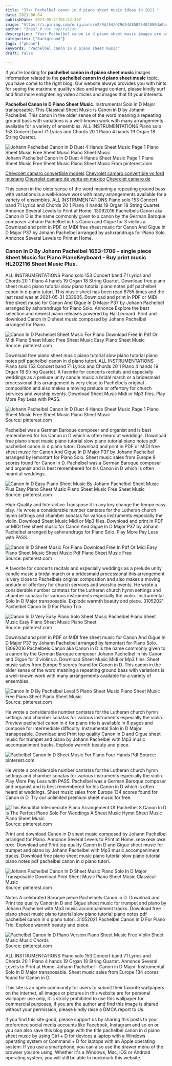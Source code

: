 ```yaml
---
title: "37++ Pachelbel canon in d piano sheet music ideas in 2021 "
date: 2021-06-04
publishDate: 2021-05-21T01:52:39Z
image: "https://i.pinimg.com/originals/e2/9d/54/e29d54d8502540f880da0bd0740852aa.jpg"
author: "Ines" # use capitalize
description: "Your Pachelbel canon in d piano sheet music images are available. Pachelbel canon in d piano sheet music are a topic that is being searched for and liked by netizens today. You can Find and Download the Pachelbel canon in d piano sheet music files here. Download all free photos and vectors."
categories: ["Background"]
tags: ["phone"]
keywords: "Pachelbel canon in d piano sheet music"
draft: false

---
```


If you're looking for **pachelbel canon in d piano sheet music** images information related to the **pachelbel canon in d piano sheet music** topic, you have come to the right  blog.  Our website always  provides you with  hints  for seeing  the maximum  quality video and image  content, please kindly surf and find more enlightening video articles and images  that fit your interests.

**Pachelbel Canon In D Piano Sheet Music**. Instrumental Solo in D Major transposable. This Classical Sheet Music is Canon in D by Johann Pachelbel. This canon in the older sense of the word meaning a repeating ground bass with variations is a well-known work with many arrangements available for a variety of ensembles. ALL INSTRUMENTATIONS Piano solo 153 Concert band 71 Lyrics and Chords 20 1 Piano 4 hands 19 Organ 18 String Quartet.

![Johann Pachelbel Canon In D Duet 4 Hands Sheet Music Page 1 Piano Sheet Music Free Sheet Music Piano Sheet Music](https://i.pinimg.com/originals/dc/5c/98/dc5c987c4360b5674a087b3c01d53c47.gif "Johann Pachelbel Canon In D Duet 4 Hands Sheet Music Page 1 Piano Sheet Music Free Sheet Music Piano Sheet Music")
Johann Pachelbel Canon In D Duet 4 Hands Sheet Music Page 1 Piano Sheet Music Free Sheet Music Piano Sheet Music From pinterest.com

[Chevrolet camaro convertible models](/chevrolet-camaro-convertible-models/)
[Chevrolet camaro convertible vs ford mustang](/chevrolet-camaro-convertible-vs-ford-mustang/)
[Chevrolet camaro de venta en mexico](/chevrolet-camaro-de-venta-en-mexico/)
[Chevrolet camaro de](/chevrolet-camaro-de/)

This canon in the older sense of the word meaning a repeating ground bass with variations is a well-known work with many arrangements available for a variety of ensembles. ALL INSTRUMENTATIONS Piano solo 153 Concert band 71 Lyrics and Chords 20 1 Piano 4 hands 19 Organ 18 String Quartet. Annonce Several Levels to Print at Home. 13092016 Pachelbels Canon aka Canon in D is the name commonly given to a canon by the German Baroque composer Johann Pachelbel in his Canon and Gigue for 3 violins a. Download and print in PDF or MIDI free sheet music for Canon And Gigue In D Major P37 by Johann Pachelbel arranged by ashxrandrugs for Piano Solo. Annonce Several Levels to Print at Home.

### Canon In D By Johann Pachelbel 1653-1706 - single piece Sheet Music for Piano PianoKeyboard - Buy print music HL202116 Sheet Music Plus.

ALL INSTRUMENTATIONS Piano solo 153 Concert band 71 Lyrics and Chords 20 1 Piano 4 hands 19 Organ 18 String Quartet. Download free piano sheet music piano tutorial slow piano tutorial piano notes pdf pachelbel canon in d piano tutori. This music sheet has been read 8755 times and the last read was at 2021-05-31 233905. Download and print in PDF or MIDI free sheet music for Canon And Gigue In D Major P37 by Johann Pachelbel arranged by ashxrandrugs for Piano Solo. Annonce Explore the best selection and newest piano releases powered by Hal Leonard. Print and download Canon in D sheet music composed by Johann Pachelbel arranged for Piano.


![Canon In D Pachelbel Sheet Music For Piano Download Free In Pdf Or Midi Piano Sheet Music Free Sheet Music Easy Piano Sheet Music](https://i.pinimg.com/originals/79/10/fd/7910fd6c5b75b8af4fe14f9a89109cb3.png "Canon In D Pachelbel Sheet Music For Piano Download Free In Pdf Or Midi Piano Sheet Music Free Sheet Music Easy Piano Sheet Music")
Source: pinterest.com

Download free piano sheet music piano tutorial slow piano tutorial piano notes pdf pachelbel canon in d piano tutori. ALL INSTRUMENTATIONS Piano solo 153 Concert band 71 Lyrics and Chords 20 1 Piano 4 hands 19 Organ 18 String Quartet. A favorite for concerts recitals and especially weddings as a prelude unity candle music a bridal march or a bridesmaid processional this arrangement is very close to Pachelbels original composition and also makes a moving prelude or offertory for church services and worship events. Download Sheet Music Midi or Mp3 files. Play More Pay Less with PASS.

![Johann Pachelbel Canon In D Duet 4 Hands Sheet Music Page 1 Piano Sheet Music Free Sheet Music Piano Sheet Music](https://i.pinimg.com/originals/dc/5c/98/dc5c987c4360b5674a087b3c01d53c47.gif "Johann Pachelbel Canon In D Duet 4 Hands Sheet Music Page 1 Piano Sheet Music Free Sheet Music Piano Sheet Music")
Source: pinterest.com

Pachelbel was a German Baroque composer and organist and is best remembered for his Canon in D which is often heard at weddings. Download free piano sheet music piano tutorial slow piano tutorial piano notes pdf pachelbel canon in d piano tutori. Download and print in PDF or MIDI free sheet music for Canon And Gigue In D Major P37 by Johann Pachelbel arranged by lemontart for Piano Solo. Sheet music sales from Europe 9 scores found for Canon in D. Pachelbel was a German Baroque composer and organist and is best remembered for his Canon in D which is often heard at weddings.

![Canon In D Easy Piano Sheet Music By Johann Pachelbel Sheet Music Plus Easy Piano Sheet Music Piano Sheet Music Free Sheet Music](https://i.pinimg.com/originals/39/66/4f/39664f65552fdf0ac3949300669743f4.png "Canon In D Easy Piano Sheet Music By Johann Pachelbel Sheet Music Plus Easy Piano Sheet Music Piano Sheet Music Free Sheet Music")
Source: pinterest.com

High-Quality and Interactive Transpose it in any key change the tempo easy play. He wrote a considerable number cantatas for the Lutheran church hymn settings and chamber sonatas for various instruments especially the violin. Download Sheet Music Midi or Mp3 files. Download and print in PDF or MIDI free sheet music for Canon And Gigue In D Major P37 by Johann Pachelbel arranged by ashxrandrugs for Piano Solo. Play More Pay Less with PASS.

![Canon In D Sheet Music For Piano Download Free In Pdf Or Midi Easy Piano Sheet Music Sheet Music Pdf Piano Sheet Music Free](https://i.pinimg.com/originals/bf/47/52/bf475232dfd7c9b342f7c98f22e031a3.png "Canon In D Sheet Music For Piano Download Free In Pdf Or Midi Easy Piano Sheet Music Sheet Music Pdf Piano Sheet Music Free")
Source: pinterest.com

A favorite for concerts recitals and especially weddings as a prelude unity candle music a bridal march or a bridesmaid processional this arrangement is very close to Pachelbels original composition and also makes a moving prelude or offertory for church services and worship events. He wrote a considerable number cantatas for the Lutheran church hymn settings and chamber sonatas for various instruments especially the violin. Instrumental Solo in D Major transposable. Explode warmth beauty and piece. 31052021 Pachelbel Canon In D For Piano Trio.

![Canon In D Very Easy Piano Solo Sheet Music Pachelbel Piano Sheet Music Easy Piano Sheet Music Piano Sheet](https://i.pinimg.com/474x/fa/bb/e1/fabbe197e86ac626242ea2a56258237e.jpg "Canon In D Very Easy Piano Solo Sheet Music Pachelbel Piano Sheet Music Easy Piano Sheet Music Piano Sheet")
Source: pinterest.com

Download and print in PDF or MIDI free sheet music for Canon And Gigue In D Major P37 by Johann Pachelbel arranged by lemontart for Piano Solo. 13092016 Pachelbels Canon aka Canon in D is the name commonly given to a canon by the German Baroque composer Johann Pachelbel in his Canon and Gigue for 3 violins a. Download Sheet Music Midi or Mp3 files. Sheet music sales from Europe 9 scores found for Canon in D. This canon in the older sense of the word meaning a repeating ground bass with variations is a well-known work with many arrangements available for a variety of ensembles.

![Canon In D By Pachelbel Level 5 Piano Sheet Music Piano Sheet Music Free Piano Sheet Piano Sheet Music](https://i.pinimg.com/474x/66/d3/5c/66d35c9ecbbe3eafde8ea774effae4c3.jpg "Canon In D By Pachelbel Level 5 Piano Sheet Music Piano Sheet Music Free Piano Sheet Piano Sheet Music")
Source: pinterest.com

He wrote a considerable number cantatas for the Lutheran church hymn settings and chamber sonatas for various instruments especially the violin. Preview pachelbel canon in d for piano trio is available in 6 pages and compose for intermediate difficulty. Instrumental Solo in D Major transposable. Download and Print top quality Canon in D and Gigue sheet music for trumpet and piano by Johann Pachelbel with Mp3 music accompaniment tracks. Explode warmth beauty and piece.

![Pachelbel Canon In D Sheet Music For Piano Four Hands Pdf](https://i.pinimg.com/originals/4e/d5/3b/4ed53bc230eec89a1b453ef93e065dce.gif "Pachelbel Canon In D Sheet Music For Piano Four Hands Pdf")
Source: pinterest.com

He wrote a considerable number cantatas for the Lutheran church hymn settings and chamber sonatas for various instruments especially the violin. Play More Pay Less with PASS. Pachelbel was a German Baroque composer and organist and is best remembered for his Canon in D which is often heard at weddings. Sheet music sales from Europe 134 scores found for Canon in D. Try our unlimited premium sheet music for free.

![This Beautiful Intermediate Piano Arrangement Of Pachelbel S Canon In D Is The Perfect Piano Solo For Weddings A Sheet Music Hymn Sheet Music Piano Sheet Music](https://i.pinimg.com/originals/38/d3/78/38d378e29bc7d59cbdc5dc490f9a36bc.jpg "This Beautiful Intermediate Piano Arrangement Of Pachelbel S Canon In D Is The Perfect Piano Solo For Weddings A Sheet Music Hymn Sheet Music Piano Sheet Music")
Source: pinterest.com

Print and download Canon in D sheet music composed by Johann Pachelbel arranged for Piano. Annonce Several Levels to Print at Home. œœ œœ œœ œœ. Download and Print top quality Canon in D and Gigue sheet music for trumpet and piano by Johann Pachelbel with Mp3 music accompaniment tracks. Download free piano sheet music piano tutorial slow piano tutorial piano notes pdf pachelbel canon in d piano tutori.

![Johann Pachelbel Canon In D Sheet Music Piano Solo In D Major Transposable Download Print Sheet Music Piano Sheet Music Classical Music](https://i.pinimg.com/originals/2d/d3/80/2dd3809b6429c1de7307a859f0827656.gif "Johann Pachelbel Canon In D Sheet Music Piano Solo In D Major Transposable Download Print Sheet Music Piano Sheet Music Classical Music")
Source: pinterest.com

Notes A celebrated Baroque piece Pachelbels Canon in D. Download and Print top quality Canon in D and Gigue sheet music for trumpet and piano by Johann Pachelbel with Mp3 music accompaniment tracks. Download free piano sheet music piano tutorial slow piano tutorial piano notes pdf pachelbel canon in d piano tutori. 31052021 Pachelbel Canon In D For Piano Trio. Explode warmth beauty and piece.

![Pachelbel Canon In D Piano Version Piano Sheet Music Free Violin Sheet Music Music Chords](https://i.pinimg.com/originals/e2/9d/54/e29d54d8502540f880da0bd0740852aa.jpg "Pachelbel Canon In D Piano Version Piano Sheet Music Free Violin Sheet Music Music Chords")
Source: pinterest.com

ALL INSTRUMENTATIONS Piano solo 153 Concert band 71 Lyrics and Chords 20 1 Piano 4 hands 19 Organ 18 String Quartet. Annonce Several Levels to Print at Home. Johann Pachelbel - Canon in D Major. Instrumental Solo in D Major transposable. Sheet music sales from Europe 134 scores found for Canon in D.

This site is an open community for users to submit their favorite wallpapers on the internet, all images or pictures in this website are for personal wallpaper use only, it is stricly prohibited to use this wallpaper for commercial purposes, if you are the author and find this image is shared without your permission, please kindly raise a DMCA report to Us.

If you find this site good, please support us by sharing this posts to your preference social media accounts like Facebook, Instagram and so on or you can also save this blog page with the title pachelbel canon in d piano sheet music by using Ctrl + D for devices a laptop with a Windows operating system or Command + D for laptops with an Apple operating system. If you use a smartphone, you can also use the drawer menu of the browser you are using. Whether it's a Windows, Mac, iOS or Android operating system, you will still be able to bookmark this website.
